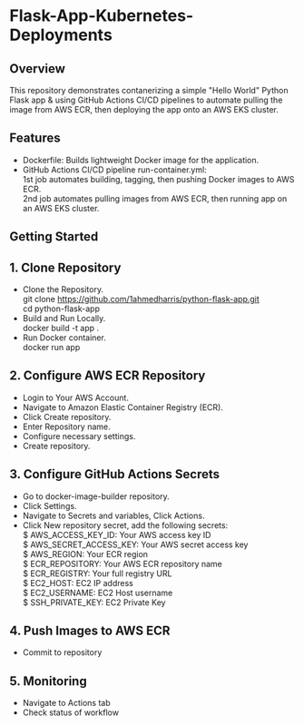 # Flask-App-Kubernetes-Deployments
## Overview
This repository demonstrates contanerizing a simple "Hello World" Python Flask app & using GitHub Actions CI/CD pipelines to automate pulling the image from AWS ECR, then deploying the app onto an AWS EKS cluster. 
## Features
- Dockerfile:
Builds lightweight Docker image for the application.  
- GitHub Actions CI/CD pipeline run-container.yml: <br> 1st job automates building, tagging, then pushing Docker images to AWS ECR. <br> 2nd job automates pulling images from AWS ECR, then running app on an AWS EKS cluster.  
## Getting Started
## 1. Clone Repository
- Clone the Repository.   
git clone  https://github.com/1ahmedharris/python-flask-app.git  
cd python-flask-app  
- Build and Run Locally.   
docker build -t app .    
- Run Docker container.  
docker run app
## 2. Configure AWS ECR Repository 
- Login to Your AWS Account.
- Navigate to Amazon Elastic Container Registry (ECR).
- Click Create repository.
- Enter Repository name.
- Configure necessary settings.
- Create repository.
## 3. Configure GitHub Actions Secrets
- Go to docker-image-builder repository.
- Click Settings.
- Navigate to Secrets and variables, Click Actions.
- Click New repository secret, add the following secrets:  
$ AWS_ACCESS_KEY_ID: Your AWS access key ID  
$ AWS_SECRET_ACCESS_KEY: Your AWS secret access key   
$ AWS_REGION: Your ECR region      
$ ECR_REPOSITORY: Your AWS ECR repository name  
$ ECR_REGISTRY: Your full registry URL  
$ EC2_HOST: EC2 IP address  
$ EC2_USERNAME: EC2 Host username  
$ SSH_PRIVATE_KEY: EC2 Private Key  
## 4. Push Images to AWS ECR
- Commit to repository
## 5. Monitoring 
- Navigate to Actions tab
- Check status of workflow 
